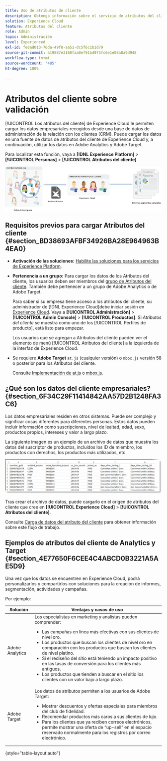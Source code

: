 ```yaml
---
title: Uso de atributos de cliente
description: Obtenga información sobre el servicio de atributos del cliente en Adobe Experience Cloud. Descubra cómo cargar datos de atributos del cliente para utilizarlos en Adobe Analytics y Adobe Target.
solution: Experience Cloud
feature: Atributos del cliente
role: Admin
topic: Administración
level: Experienced
exl-id: fe8ad013-76da-49f8-aa51-dc5f6c1b1d79
source-git-commit: a19887e3160faa0ef91bd975fc6e1e08a0a9d948
workflow-type: tm+mt
source-wordcount: '485'
ht-degree: 100%

---
```


# Atributos del cliente sobre validación

[!UICONTROL Los atributos del cliente] de Experience Cloud le permiten cargar los datos empresariales recogidos desde una base de datos de administración de la relación con los clientes (CRM). Puede cargar los datos en una fuente de datos de atributos del cliente de Experience Cloud y, a continuación, utilizar los datos en Adobe Analytics y Adobe Target.

Para localizar esta función, vaya a **[!DNL Experience Platform]** > **[!UICONTROL Personas]** > **[!UICONTROL Atributos del cliente]**

![](assets/custom_reports.png)

## Requisitos previos para cargar Atributos del cliente {#section_BD38693AFBF34926BA28E964963B4EA0}

* **Activación de las soluciones:** [Habilite las soluciones para los servicios de Experience Platform](core-services.md#concept_07ED1D5C64234E77976E6D572E78FB9C).

* **Pertenencia a un grupo:** Para cargar los datos de los Atributos del cliente, los usuarios deben ser miembros del [grupo de Atributos del cliente](admin-getting-started.md#task_3295A85536BF48899A1AB40D207E77E9). También debe pertenecer a un grupo de Adobe Analytics o de Adobe Target.

   Para saber si su empresa tiene acceso a los atributos del cliente, su administrador de [!DNL Experience Cloud]debe iniciar sesión en [Experience Cloud](https://experience.adobe.com). Vaya a **[!UICONTROL Administración]** > **[!UICONTROL Admin Console]** > **[!UICONTROL Productos]**. Si *Atributos del cliente* se muestra como uno de los [!UICONTROL Perfiles de producto], está listo para empezar.

   Los usuarios que se agregan a Atributos del cliente pueden ver el elemento de menú [!UICONTROL Atributos del cliente] a la izquierda de la interfaz de Experience Cloud.

* Se requiere **Adobe Target** `at.js` (cualquier versión) o `mbox.js` versión 58 o posterior para los Atributos del cliente.

   Consulte [Implementación de at.js](https://experienceleague.adobe.com/docs/target/using/implement-target/client-side/deploy-at-js/how-to-deployatjs.html?lang=es) o [mbox.js](https://experienceleague.adobe.com/docs/target/using/implement-target/client-side/mbox-implement/mbox-download.html?lang=es).

## ¿Qué son los datos del cliente empresariales? {#section_6F34C29F11414842AA57D2B1248FA3C6}

Los datos empresariales residen en otros sistemas. Puede ser complejo y significar cosas diferentes para diferentes personas. Estos datos pueden incluir información como suscripciones, nivel de lealtad, edad, sexo, productos propios, intereses y valor a largo plazo.

La siguiente imagen es un ejemplo de un archivo de datos que muestra los datos del suscriptor de productos, incluidos los ID de miembro, los productos con derechos, los productos más utilizados, etc.

![](assets/01_crs_usecase.png)

Tras crear el archivo de datos, puede cargarlo en el origen de atributos del cliente que cree en **[!UICONTROL Experience Cloud]** > **[!UICONTROL Atributos del cliente]**.

Consulte [Carga de datos del atributo del cliente](t-crs-usecase.md#task_BCC327B2A0EF4A1BBB2934013AB92B78) para obtener información sobre este flujo de trabajo.

## Ejemplos de atributos del cliente de Analytics y Target {#section_4E77650F6CEE4C4ABCD0B3221A5AE5D9}

Una vez que los datos se encuentren en Experience Cloud, podrá personalizarlos y compartirlos con soluciones para la creación de informes, segmentación, actividades y campañas.

Por ejemplo:

| Solución | Ventajas y casos de uso |
|--- |--- |
| Adobe Analytics | Los especialistas en marketing y analistas pueden comprender:<ul><li>Las campañas en línea más efectivas con sus clientes de nivel oro.</li><li>Los productos que buscan los clientes de nivel oro en comparación con los productos que buscan los clientes de nivel platino.</li><li>Si el rediseño del sitio está teniendo un impacto positivo en las tasas de conversión para los clientes más antiguos.</li><li>Los productos que tienden a buscar en el sitio los clientes con un valor bajo a largo plazo.</li></ul> |
| Adobe Target | Los datos de atributos permiten a los usuarios de Adobe Target:<ul><li>Mostrar descuentos y ofertas especiales para miembros del club de fidelidad.</li><li>Recomendar productos más caros a sus clientes de lujo.</li><li>Para los clientes que ya reciben correos electrónicos, permite mostrar una oferta de “up-sell” en el espacio reservado normalmente para los registros por correo electrónico.</li></ul> |

{style=&quot;table-layout:auto&quot;}
